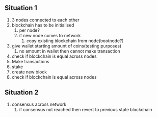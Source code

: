 
## Situation 1
1. 3 nodes connected to each other
2. blockchain has to be initialised
   1. per node?
   2. if new node comes to network
      1. copy existing blockchain from node(bootnode?)
3. give wallet starting amount of coins(testing purposes)
   1. no amount in wallet then cannot make transaction
4. check if blockchain is equal across nodes
5. Make transactions
6. stake 
7. create new block
8. check if blockchain is equal across nodes



## Situation 2
1. consensus across network
   1. if consensus not reached then revert to previous state blockchain

